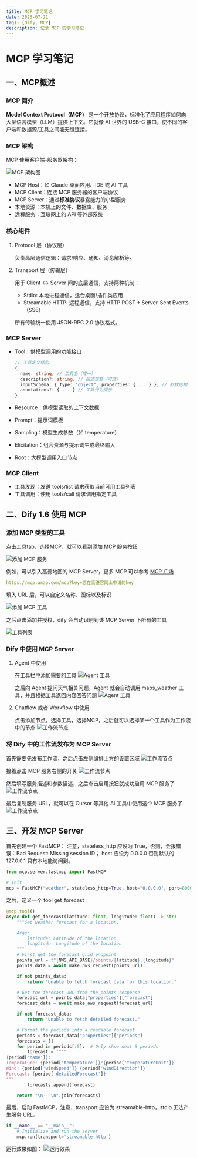 ```yaml
---
title: MCP 学习笔记
date: 2025-07-21
tags: [Dify, MCP]
description: 记录 MCP 的学习笔记
---
```


# MCP 学习笔记

## 一、MCP概述

### MCP 简介

**Model Context Protocol（MCP）** 是一个开放协议，标准化了应用程序如何向大型语言模型（LLM）提供上下文。它就像 AI 世界的 USB-C 接口，使不同的客户端和数据源/工具之间能无缝连接。

### MCP 架构

MCP 使用客户端-服务器架构：

![MCP 架构图](architecture.svg)

- MCP Host：如 Claude 桌面应用、IDE 或 AI 工具
- MCP Client：连接 MCP 服务器的客户端协议
- MCP Server：通过**标准协议**暴露能力的小型服务
- 本地资源：本机上的文件、数据库、服务
- 远程服务：互联网上的 API 等外部系统

###  核心组件

1. Protocol 层（协议层）

    负责高层通信逻辑：请求/响应、通知、消息解析等。

2. Transport 层（传输层）

    用于 Client ↔ Server 间的底层通信，支持两种机制：

    - Stdio: 本地进程通信，适合桌面/插件类应用
    - Streamable HTTP: 远程通信，支持 HTTP POST + Server-Sent Events（SSE）
    
    所有传输统一使用 JSON-RPC 2.0 协议格式。

### MCP Server

- Tool：供模型调用的功能接口
    
    ```ts
    // 工具定义结构
    {
      name: string, // 工具名（唯一）
      description?: string, // 描述信息（可选）
      inputSchema: { type: "object", properties: { ... } }, // 参数结构
      annotations?: { ... } // 工具行为提示
    }
    ```

- Resource：供模型读取的上下文数据
- Prompt：提示词模板
- Sampling：模型生成参数（如 temperature）
- Elicitation：组合资源与提示词生成最终输入
- Root：大模型调用入口节点

### MCP Client

- 工具发现：发送 tools/list 请求获取当前可用工具列表
- 工具调用：使用 tools/call 请求调用指定工具


## 二、Dify 1.6 使用 MCP

### 添加 MCP 类型的工具

点击工具tab，选择MCP，就可以看到添加 MCP 服务按钮

![添加 MCP 服务](tool.png)

例如，可以引入高德地图的 MCP Server，更多 MCP 可以参考 [MCP 广场](https://www.modelscope.cn/mcp)

```yaml
https://mcp.amap.com/mcp?key=您在高德官网上申请的key
```

填入 URL 后，可以自定义名称、图标以及标识

![添加 MCP 工具](add_tool.png)

之后点击添加并授权，dify 会自动识别到该 MCP Server 下所有的工具

![工具列表](tool_list.png)

### Dify 中使用 MCP Server

1. Agent 中使用
    
    在工具栏中添加需要的工具
   ![Agent 工具](agent_tool.png)

    之后向 Agent 提问天气相关问题，Agent 就会自动调用 maps_weather 工具，并且根据工具返回内容回答问题
   ![Agent 工具](agent_answer.png)

2. Chatflow 或者 Workflow 中使用

    点击添加节点，选择工具，选择MCP，之后就可以选择某一个工具作为工作流中的节点
   ![工作流节点](flow_tool.png)

### 将 Dify 中的工作流发布为 MCP Server

首先需要先发布工作流，之后点击左侧编排上方的设置区域
![工作流节点](flow_setting.png)

接着点击 MCP 服务右侧的开关
![工作流节点](flow_active.png)

然后填写服务描述和参数描述，之后点击启用按钮就成功启用 MCP 服务了
![工作流节点](flow_save.png)

最后复制服务 URL，就可以在 Cursor 等其他 AI 工具中使用这个 MCP 服务了
![工作流节点](flow_copy.png)


## 三、开发 MCP Server

首先创建一个 FastMCP：
注意，stateless_http 应设为 True，否则，会报错误：Bad Request: Missing session ID；
host 应设为 0.0.0.0 否则默认的 127.0.0.1 只有本地能访问到。

```python
from mcp.server.fastmcp import FastMCP

# Init
mcp = FastMCP("weather", stateless_http=True, host="0.0.0.0", port=8000)
```

之后，定义一个 tool get_forecast
```python
@mcp.tool()
async def get_forecast(latitude: float, longitude: float) -> str:
    """Get weather forecast for a location.

    Args:
        latitude: Latitude of the location
        longitude: Longitude of the location
    """
    # First get the forecast grid endpoint
    points_url = f"{NWS_API_BASE}/points/{latitude},{longitude}"
    points_data = await make_nws_request(points_url)

    if not points_data:
        return "Unable to fetch forecast data for this location."

    # Get the forecast URL from the points response
    forecast_url = points_data["properties"]["forecast"]
    forecast_data = await make_nws_request(forecast_url)

    if not forecast_data:
        return "Unable to fetch detailed forecast."

    # Format the periods into a readable forecast
    periods = forecast_data["properties"]["periods"]
    forecasts = []
    for period in periods[:5]:  # Only show next 5 periods
        forecast = f"""
{period['name']}:
Temperature: {period['temperature']}°{period['temperatureUnit']}
Wind: {period['windSpeed']} {period['windDirection']}
Forecast: {period['detailedForecast']}
"""
        forecasts.append(forecast)

    return "\n---\n".join(forecasts)
```

最后，启动 FastMCP，注意，transport 应设为 streamable-http，stdio 无法产生服务 URL。

```python
if __name__ == "__main__":
    # Initialize and run the server
    mcp.run(transport='streamable-http')
```

运行效果如图：
![运行效果](mcp_server.png)
